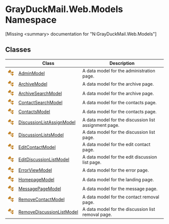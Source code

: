 GrayDuckMail.Web.Models Namespace
=================================

[Missing &lt;summary> documentation for "N:GrayDuckMail.Web.Models"]



Classes
-------

|                 | Class                           | Description                                           |
| --------------- | ------------------------------- | ----------------------------------------------------- |
| ![Public class] | [AdminModel][1]                 | A data model for the administration page.             |
| ![Public class] | [ArchiveModel][2]               | A data model for the archive page.                    |
| ![Public class] | [ArchiveSearchModel][3]         | A data model for the archive page.                    |
| ![Public class] | [ContactSearchModel][4]         | A data model for the contacts page.                   |
| ![Public class] | [ContactsModel][5]              | A data model for the contacts page.                   |
| ![Public class] | [DiscussionListAssignModel][6]  | A data model for the discussion list assignment page. |
| ![Public class] | [DiscussionListsModel][7]       | A data model for the discussion list page.            |
| ![Public class] | [EditContactModel][8]           | A data model for the edit contact page.               |
| ![Public class] | [EditDiscussionListModel][9]    | A data model for the edit discussion list page.       |
| ![Public class] | [ErrorViewModel][10]            | A data model for the error page.                      |
| ![Public class] | [HomepageModel][11]             | A data model for the landing page.                    |
| ![Public class] | [MessagePageModel][12]          | A data model for the message page.                    |
| ![Public class] | [RemoveContactModel][13]        | A data model for the contact removal page.            |
| ![Public class] | [RemoveDiscussionListModel][14] | A data model for the discussion list removal page.    |

[1]: AdminModel/README.md
[2]: ArchiveModel/README.md
[3]: ArchiveSearchModel/README.md
[4]: ContactSearchModel/README.md
[5]: ContactsModel/README.md
[6]: DiscussionListAssignModel/README.md
[7]: DiscussionListsModel/README.md
[8]: EditContactModel/README.md
[9]: EditDiscussionListModel/README.md
[10]: ErrorViewModel/README.md
[11]: HomepageModel/README.md
[12]: MessagePageModel/README.md
[13]: RemoveContactModel/README.md
[14]: RemoveDiscussionListModel/README.md
[Public class]: ../icons/pubclass.svg "Public class"